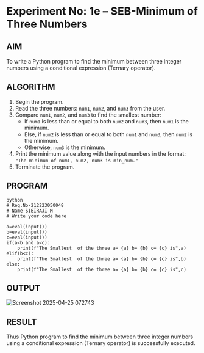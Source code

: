 # Experiment No: 1e – SEB-Minimum of Three Numbers

## AIM  
To write a Python program to find the minimum between three integer numbers using a conditional expression (Ternary operator).

## ALGORITHM  
1. Begin the program.  
2. Read the three numbers: `num1`, `num2`, and `num3` from the user.  
3. Compare `num1`, `num2`, and `num3` to find the smallest number:  
   - If `num1` is less than or equal to both `num2` and `num3`, then `num1` is the minimum.  
   - Else, if `num2` is less than or equal to both `num1` and `num3`, then `num2` is the minimum.  
   - Otherwise, `num3` is the minimum.  
4. Print the minimum value along with the input numbers in the format:  
   `"The minimum of num1, num2, num3 is min_num."`  
5. Terminate the program.

## PROGRAM
```
python
# Reg.No-212223050048
# Name-SIBIRAJI M
# Write your code here

a=eval(input())
b=eval(input())
c=eval(input())
if(a<b and a<c):
    print(f"The Smallest  of the three a= {a} b= {b} c= {c} is",a)
elif(b<c):
    print(f"The Smallest  of the three a= {a} b= {b} c= {c} is",b)
else:
    print(f"The Smallest  of the three a= {a} b= {b} c= {c} is",c)

```

## OUTPUT

![Screenshot 2025-04-25 072743](https://github.com/user-attachments/assets/3bf13bf3-9560-4052-9618-f5c2d0f6ec36)

## RESULT
Thus Python program to find the minimum between three integer numbers using a conditional expression (Ternary operator) is successfully executed.
